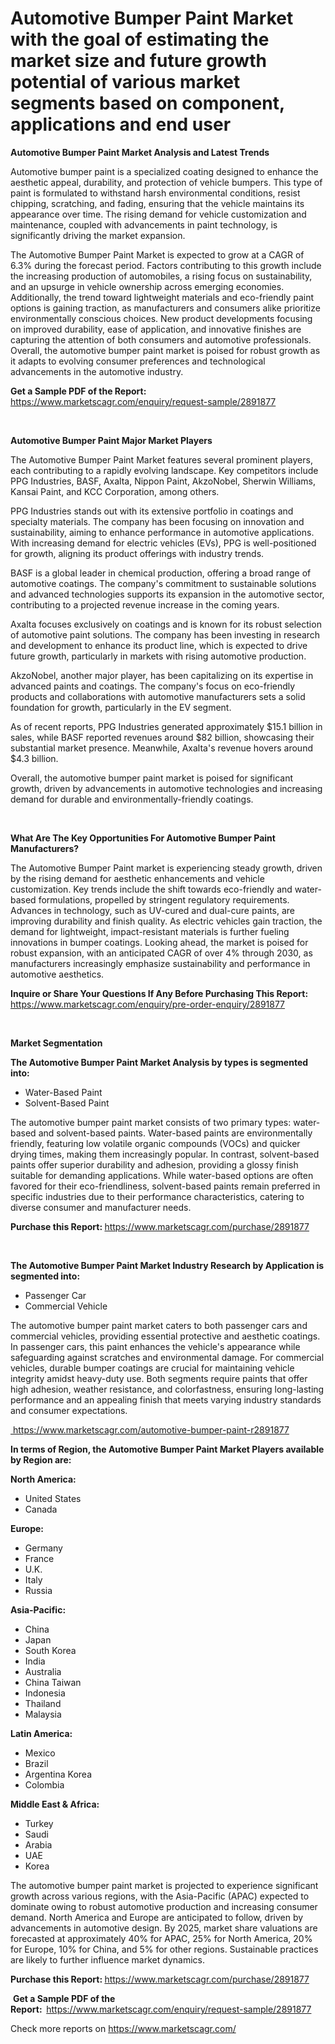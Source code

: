 <p><h1>Automotive Bumper Paint Market with the goal of estimating the market size and future growth potential of various market segments based on component, applications and end user</h1></p><p><strong>Automotive Bumper Paint Market Analysis and Latest Trends</strong></p>
<p><p>Automotive bumper paint is a specialized coating designed to enhance the aesthetic appeal, durability, and protection of vehicle bumpers. This type of paint is formulated to withstand harsh environmental conditions, resist chipping, scratching, and fading, ensuring that the vehicle maintains its appearance over time. The rising demand for vehicle customization and maintenance, coupled with advancements in paint technology, is significantly driving the market expansion.</p><p>The Automotive Bumper Paint Market is expected to grow at a CAGR of 6.3% during the forecast period. Factors contributing to this growth include the increasing production of automobiles, a rising focus on sustainability, and an upsurge in vehicle ownership across emerging economies. Additionally, the trend toward lightweight materials and eco-friendly paint options is gaining traction, as manufacturers and consumers alike prioritize environmentally conscious choices. New product developments focusing on improved durability, ease of application, and innovative finishes are capturing the attention of both consumers and automotive professionals. Overall, the automotive bumper paint market is poised for robust growth as it adapts to evolving consumer preferences and technological advancements in the automotive industry.</p></p>
<p><strong>Get a Sample PDF of the Report:&nbsp;</strong> <a href="https://www.marketscagr.com/enquiry/request-sample/2891877?utm_campaign=2637&utm_medium=2&utm_source=Github&utm_content=ia&utm_term=14032025&utm_id=automotive-bumper-paint">https://www.marketscagr.com/enquiry/request-sample/2891877</a></p>
<p>&nbsp;</p>
<p><strong>Automotive Bumper Paint Major Market Players</strong></p>
<p><p>The Automotive Bumper Paint Market features several prominent players, each contributing to a rapidly evolving landscape. Key competitors include PPG Industries, BASF, Axalta, Nippon Paint, AkzoNobel, Sherwin Williams, Kansai Paint, and KCC Corporation, among others. </p><p>PPG Industries stands out with its extensive portfolio in coatings and specialty materials. The company has been focusing on innovation and sustainability, aiming to enhance performance in automotive applications. With increasing demand for electric vehicles (EVs), PPG is well-positioned for growth, aligning its product offerings with industry trends.</p><p>BASF is a global leader in chemical production, offering a broad range of automotive coatings. The company's commitment to sustainable solutions and advanced technologies supports its expansion in the automotive sector, contributing to a projected revenue increase in the coming years.</p><p>Axalta focuses exclusively on coatings and is known for its robust selection of automotive paint solutions. The company has been investing in research and development to enhance its product line, which is expected to drive future growth, particularly in markets with rising automotive production.</p><p>AkzoNobel, another major player, has been capitalizing on its expertise in advanced paints and coatings. The company's focus on eco-friendly products and collaborations with automotive manufacturers sets a solid foundation for growth, particularly in the EV segment.</p><p>As of recent reports, PPG Industries generated approximately $15.1 billion in sales, while BASF reported revenues around $82 billion, showcasing their substantial market presence. Meanwhile, Axalta's revenue hovers around $4.3 billion.</p><p>Overall, the automotive bumper paint market is poised for significant growth, driven by advancements in automotive technologies and increasing demand for durable and environmentally-friendly coatings.</p></p>
<p>&nbsp;</p>
<p><strong>What Are The Key Opportunities For Automotive Bumper Paint Manufacturers?</strong></p>
<p><p>The Automotive Bumper Paint market is experiencing steady growth, driven by the rising demand for aesthetic enhancements and vehicle customization. Key trends include the shift towards eco-friendly and water-based formulations, propelled by stringent regulatory requirements. Advances in technology, such as UV-cured and dual-cure paints, are improving durability and finish quality. As electric vehicles gain traction, the demand for lightweight, impact-resistant materials is further fueling innovations in bumper coatings. Looking ahead, the market is poised for robust expansion, with an anticipated CAGR of over 4% through 2030, as manufacturers increasingly emphasize sustainability and performance in automotive aesthetics.</p></p>
<p><strong>Inquire or Share Your Questions If Any Before Purchasing This Report:</strong> <a href="https://www.marketscagr.com/enquiry/pre-order-enquiry/2891877?utm_campaign=2637&utm_medium=2&utm_source=Github&utm_content=ia&utm_term=14032025&utm_id=automotive-bumper-paint">https://www.marketscagr.com/enquiry/pre-order-enquiry/2891877</a></p>
<p>&nbsp;</p>
<p><strong>Market Segmentation</strong></p>
<p><strong>The Automotive Bumper Paint Market Analysis by types is segmented into:</strong></p>
<p><ul><li>Water-Based Paint</li><li>Solvent-Based Paint</li></ul></p>
<p><p>The automotive bumper paint market consists of two primary types: water-based and solvent-based paints. Water-based paints are environmentally friendly, featuring low volatile organic compounds (VOCs) and quicker drying times, making them increasingly popular. In contrast, solvent-based paints offer superior durability and adhesion, providing a glossy finish suitable for demanding applications. While water-based options are often favored for their eco-friendliness, solvent-based paints remain preferred in specific industries due to their performance characteristics, catering to diverse consumer and manufacturer needs.</p></p>
<p><strong>Purchase this Report:&nbsp;</strong><a href="https://www.marketscagr.com/purchase/2891877?utm_campaign=2637&utm_medium=2&utm_source=Github&utm_content=ia&utm_term=14032025&utm_id=automotive-bumper-paint">https://www.marketscagr.com/purchase/2891877</a></p>
<p>&nbsp;</p>
<p><strong>The Automotive Bumper Paint Market Industry Research by Application is segmented into:</strong></p>
<p><ul><li>Passenger Car</li><li>Commercial Vehicle</li></ul></p>
<p><p>The automotive bumper paint market caters to both passenger cars and commercial vehicles, providing essential protective and aesthetic coatings. In passenger cars, this paint enhances the vehicle's appearance while safeguarding against scratches and environmental damage. For commercial vehicles, durable bumper coatings are crucial for maintaining vehicle integrity amidst heavy-duty use. Both segments require paints that offer high adhesion, weather resistance, and colorfastness, ensuring long-lasting performance and an appealing finish that meets varying industry standards and consumer expectations.</p></p>
<p><a href="https://www.marketscagr.com/automotive-bumper-paint-r2891877?utm_campaign=2637&utm_medium=2&utm_source=Github&utm_content=ia&utm_term=14032025&utm_id=automotive-bumper-paint">&nbsp;https://www.marketscagr.com/automotive-bumper-paint-r2891877</a></p>
<p><strong>In terms of Region, the Automotive Bumper Paint Market Players available by Region are:</strong></p>
<p>
    <p> <strong> North America: </strong>
        <ul>
            <li>United States</li>
            <li>Canada</li>
        </ul>
        </p> 
    <p> <strong> Europe: </strong>
        <ul>
            <li>Germany</li>
            <li>France</li>
            <li>U.K.</li>
            <li>Italy</li>
            <li>Russia</li>
        </ul>
        </p> 
    <p> <strong> Asia-Pacific: </strong>
        <ul>
            <li>China</li>
            <li>Japan</li>
            <li>South Korea</li>
            <li>India</li>
            <li>Australia</li>
            <li>China Taiwan</li>
            <li>Indonesia</li>
            <li>Thailand</li>
            <li>Malaysia</li>
        </ul>
        </p> 
    <p> <strong> Latin America: </strong>
        <ul>
            <li>Mexico</li>
            <li>Brazil</li>
            <li>Argentina Korea</li>
            <li>Colombia</li>
        </ul>
        </p> 
    <p> <strong> Middle East & Africa: </strong>
        <ul>
            <li>Turkey</li>
            <li>Saudi</li>
            <li>Arabia</li>
            <li>UAE</li>
            <li>Korea</li>
        </ul>
    </p>
    </p>
<p><p>The automotive bumper paint market is projected to experience significant growth across various regions, with the Asia-Pacific (APAC) expected to dominate owing to robust automotive production and increasing consumer demand. North America and Europe are anticipated to follow, driven by advancements in automotive design. By 2025, market share valuations are forecasted at approximately 40% for APAC, 25% for North America, 20% for Europe, 10% for China, and 5% for other regions. Sustainable practices are likely to further influence market dynamics.</p></p>
<p><strong>Purchase this Report: </strong><a href="https://www.marketscagr.com/purchase/2891877?utm_campaign=2637&utm_medium=2&utm_source=Github&utm_content=ia&utm_term=14032025&utm_id=automotive-bumper-paint">https://www.marketscagr.com/purchase/2891877</a></p>
<p>&nbsp;<strong>Get a Sample PDF of the Report:&nbsp;&nbsp;</strong><a href="https://www.marketscagr.com/enquiry/request-sample/2891877?utm_campaign=2637&utm_medium=2&utm_source=Github&utm_content=ia&utm_term=14032025&utm_id=automotive-bumper-paint">https://www.marketscagr.com/enquiry/request-sample/2891877</a></p>
<p><strong></strong></p>
<p>Check more reports on <a href="https://www.marketscagr.com/?utm_campaign=2637&utm_medium=2&utm_source=Github&utm_content=ia&utm_term=14032025&utm_id=automotive-bumper-paint">https://www.marketscagr.com/</a></p>